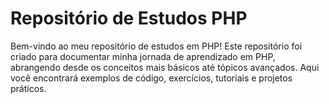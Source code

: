 # Repositório de Estudos PHP

Bem-vindo ao meu repositório de estudos em PHP! Este repositório foi criado para documentar minha jornada de aprendizado em PHP, abrangendo desde os conceitos mais básicos até tópicos avançados. Aqui você encontrará exemplos de código, exercícios, tutoriais e projetos práticos.
